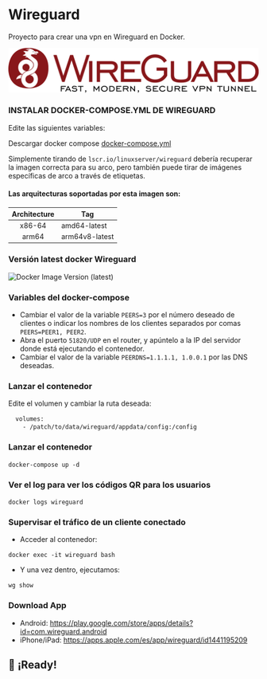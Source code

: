 # Wireguard
Proyecto para crear una vpn en Wireguard en Docker.

![alt text](https://github.com/JuanRodenas/Wireguard/blob/main/wireguard.png)

### INSTALAR DOCKER-COMPOSE.YML DE WIREGUARD
Edite las siguientes variables:

Descargar docker compose [docker-compose.yml](https://github.com/JuanRodenas/Wireguard/blob/main/docker-compose.yml)

Simplemente tirando de `lscr.io/linuxserver/wireguard` debería recuperar la imagen correcta para su arco, pero también puede tirar de imágenes específicas de arco a través de etiquetas.

#### Las arquitecturas soportadas por esta imagen son:

| Architecture | Tag |
| :----: | --- |
| x86-64 | amd64-latest |
| arm64 | arm64v8-latest |

### Versión latest docker Wireguard
![Docker Image Version (latest)](https://img.shields.io/docker/v/linuxserver/wireguard/latest?arch=amd64&color=blue&logo=docker&logoColor=blue&style=for-the-badge)

### Variables del docker-compose
- Cambiar el valor de la variable `PEERS=3` por el número deseado de clientes o indicar los nombres de los clientes separados por comas `PEERS=PEER1, PEER2`.
- Abra el puerto `51820/UDP` en el router, y apúntelo a la IP del servidor donde está ejecutando el contenedor.
- Cambiar el valor de la variable `PEERDNS=1.1.1.1, 1.0.0.1` por las DNS deseadas.

### Lanzar el contenedor
Edite el volumen y cambiar la ruta deseada:
~~~
  volumes:
    - /patch/to/data/wireguard/appdata/config:/config
~~~

### Lanzar el contenedor
~~~
docker-compose up -d
~~~

### Ver el log para ver los códigos QR para los usuarios
~~~
docker logs wireguard
~~~

### Supervisar el tráfico de un cliente conectado
- Acceder al contenedor:
~~~
docker exec -it wireguard bash
~~~
- Y una vez dentro, ejecutamos:
~~~
wg show
~~~
### Download App
- Android: https://play.google.com/store/apps/details?id=com.wireguard.android
- iPhone/iPad: https://apps.apple.com/es/app/wireguard/id1441195209

## 🎉 ¡Ready!
